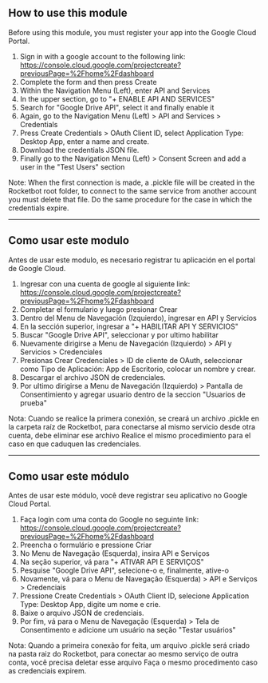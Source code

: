 
## How to use this module

Before using this module, you must register your app into the Google Cloud Portal.

1. Sign in with a google account to the following link: https://console.cloud.google.com/projectcreate?previousPage=%2Fhome%2Fdashboard
2. Complete the form and then press Create
3. Within the Navigation Menu (Left), enter API and Services
4. In the upper section, go to "+ ENABLE API AND SERVICES"
5. Search for "Google Drive API", select it and finally enable it
6. Again, go to the Navigation Menu (Left) > API and Services > Credentials
7. Press Create Credentials > OAuth Client ID, select Application Type: Desktop App, enter a name and create.
8. Download the credentials JSON file.
9. Finally go to the Navigation Menu (Left) > Consent Screen and add a user in the "Test Users" section

Note: When the first connection is made, a .pickle file will be created in the Rocketbot root folder, to connect to the same service from another account you must delete
that file. Do the same procedure for the case in which the credentials expire.

---

## Como usar este modulo

Antes de usar este modulo, es necesario registrar tu aplicación en el portal de Google Cloud. 

1. Ingresar con una cuenta de google al siguiente link: https://console.cloud.google.com/projectcreate?previousPage=%2Fhome%2Fdashboard
2. Completar el formulario y luego presionar Crear
3. Dentro del Menu de Navegación (Izquierdo), ingresar en API y Servicios
4. En la sección superior, ingresar a "+ HABILITAR API Y SERVICIOS"
5. Buscar "Google Drive API", seleccionar y por ultimo habilitar
6. Nuevamente dirigirse a Menu de Navegación (Izquierdo) > API y Servicios > Credenciales
7. Presionas Crear Credenciales > ID de cliente de OAuth, seleccionar como Tipo de Aplicación: App de Escritorio, colocar un nombre y crear.
8. Descargar el archivo JSON de credenciales.
9. Por ultimo dirigirse a Menu de Navegación (Izquierdo) > Pantalla de Consentimiento y agregar usuario dentro de la seccion "Usuarios de prueba"

Nota: Cuando se realice la primera conexión, se creará un archivo .pickle en la carpeta raíz de Rocketbot, para conectarse al mismo servicio desde otra cuenta, debe eliminar
ese archivo Realice el mismo procedimiento para el caso en que caduquen las credenciales.

---

## Como usar este módulo

Antes de usar este módulo, você deve registrar seu aplicativo no Google Cloud Portal.

1. Faça login com uma conta do Google no seguinte link: https://console.cloud.google.com/projectcreate?previousPage=%2Fhome%2Fdashboard
2. Preencha o formulário e pressione Criar
3. No Menu de Navegação (Esquerda), insira API e Serviços
4. Na seção superior, vá para "+ ATIVAR API E SERVIÇOS"
5. Pesquise "Google Drive API", selecione-o e, finalmente, ative-o
6. Novamente, vá para o Menu de Navegação (Esquerda) > API e Serviços > Credenciais
7. Pressione Create Credentials > OAuth Client ID, selecione Application Type: Desktop App, digite um nome e crie.
8. Baixe o arquivo JSON de credenciais.
9. Por fim, vá para o Menu de Navegação (Esquerda) > Tela de Consentimento e adicione um usuário na seção "Testar usuários"

Nota: Quando a primeira conexão for feita, um arquivo .pickle será criado na pasta raiz do Rocketbot, para conectar ao mesmo serviço de outra conta, você precisa deletar
esse arquivo Faça o mesmo procedimento caso as credenciais expirem.